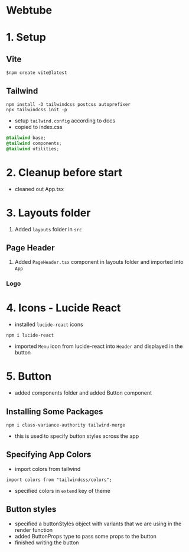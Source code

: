 # Webtube

# 1. Setup 

## Vite
``` JS Terminal
$npm create vite@latest
```
## Tailwind
```JS Webtube Terminal
npm install -D tailwindcss postcss autoprefixer
npx tailwindcss init -p
```
- setup `tailwind.config` according to docs
- copied to index.css
``` CSS index.css
@tailwind base;
@tailwind components;
@tailwind utilities;
```

# 2. Cleanup before start
- cleaned out App.tsx

# 3. Layouts folder
1. Added `layouts` folder in `src`

## Page Header
1. Added `PageHeader.tsx` component in layouts folder and imported into `App`

### Logo

# 4. Icons - Lucide React
- installed `lucide-react` icons
```JS Webtube terminal
npm i lucide-react
```
- imported `Menu` icon from lucide-react into `Header` and displayed in the button

# 5. Button
- added components folder and added Button component

## Installing Some Packages
``` Webtube terminal
npm i class-variance-authority tailwind-merge
```
- this is used to specify button styles across the app

## Specifying App Colors
- import colors from tailwind
```JS tailwind.config.js
import colors from "tailwindcss/colors";
```
- specified colors in `extend` key of theme

## Button styles
- specified a buttonStyles object with variants that we are using in the render function
- added ButtonProps type to pass some props to the button
- finished writing the button










